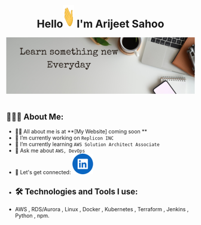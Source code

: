 <h1 align="center">Hello<img src="https://raw.githubusercontent.com/ABSphreak/ABSphreak/master/gifs/Hi.gif" width="30px" height="60px"> I'm Arijeet Sahoo</h1>

<div align="center">
  <img src ="./banner_image.png" />
  
</div>
<!--
**arijeet-lab/arijeet-lab** is a ✨ _special_ ✨ repository because its `README.md` (this file) appears on your GitHub profile.
-->

 <br/>
 
## 👨🏻‍💻 About Me:
- 🙋‍♂️ All about me is at **[My Website] coming soon **
- 🔭 I’m currently working on `Replicon INC`
- 🌱 I’m currently learning `AWS Solution Architect Associate`
- 💬 Ask me about `AWS, DevOps`
- 🤝 Let's get connected:
<a href="https://www.linkedin.com/in/arijeet-sahoo/" target="_blank"><img height="55" alt="Arijeet Sahoo"  src="./linkdin.png" />
</a>

- ## 🛠️ Technologies and Tools I use:
- AWS , RDS/Aurora , Linux , Docker , Kubernetes , Terraform , Jenkins , Python , npm.


